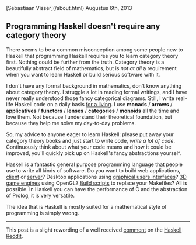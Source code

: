 
<article>

<div class=meta>
<span class=author>[Sebastiaan Visser](/about.html)</span>
<span class=date>Augustus 6th, 2013</span>
</div>

# Programming Haskell doesn't require any category theory

There seems to be a common misconception among some people new to Haskell that
programming Haskell requires you to learn category theory first. Nothing could
be further from the truth. Category theory is a beautifully abstract field of
mathematics, but is *not at all* a requirement when you want to learn Haskell
or build serious software with it.

I don't have any formal background in mathematics, don't know anything about
category theory. I struggle a lot in reading formal writings, and I have
never really understood those fancy categorical diagrams. Still, I write
real-life Haskell code on a daily basis [for a living](http://www.silkapp.com).
I use __monads__ / __arrows__ / __applicatives__ / __functors__ / __lenses__ /
__categories__ / __monoids__ all the time and love them. Not because I
understand their theoretical foundation, but because they help me solve my
day-to-day problems.

So, my advice to anyone eager to learn Haskell: please put away your category
theory books and just start to write code, *write a lot of code*. Continuously
think about what your code means and how it could be improved, you'll quickly
pick up on Haskell's fancy abstractions yourself.

Haskell is a fantastic general purpose programming language that people use to
write all kinds of software. Do you want to build web applications,
[client](http://hackage.haskell.org/package/fay) or
[server](http://hackage.haskell.org/package/snap)? Desktop applications using
[graphical users interfaces](http://hackage.haskell.org/package/gtk)? [3D game
engines](http://hackage.haskell.org/package/lambdacube-engine) using OpenGL?
[Build scripts](http://hackage.haskell.org/package/shake) to replace your
Makefiles? All is possible. In Haskell you can have the performance of C and the
abstraction of Prolog, it is very versatile.

The idea that is Haskell is mostly suited for a mathematical style of
programming is simply wrong.

<hr>

This post is a slight rewording of a well received
[comment](http://www.reddit.com/r/haskell/comments/1jeo0p/theres_a_massive_gap_between_the_average_and/cbdy0g5)
on the [Haskell Reddit](http://www.reddit.com/r/haskell).

<!--
Discuss on [Reddit]()
or [Hacker News]()
-->

</article>
